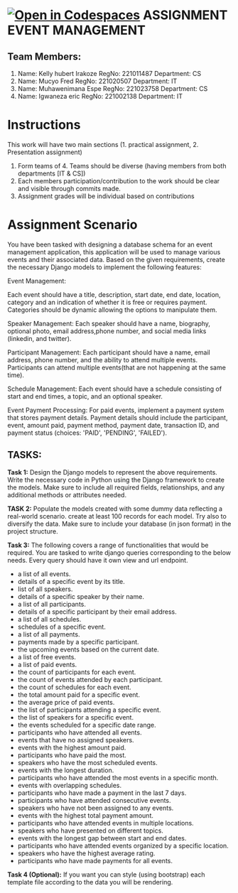 [![Open in Codespaces](https://classroom.github.com/assets/launch-codespace-7f7980b617ed060a017424585567c406b6ee15c891e84e1186181d67ecf80aa0.svg)](https://classroom.github.com/open-in-codespaces?assignment_repo_id=11405344)
ASSIGNMENT EVENT MANAGEMENT
===========================
Team Members:
--------------
1. Name: Kelly hubert Irakoze    RegNo: 221011487         Department: CS
2. Name: Mucyo Fred              RegNo: 221020507         Department: IT
3. Name: Muhawenimana Espe       RegNo: 221023758         Department: CS
4. Name: Igwaneza eric           RegNo: 221002138         Department: IT


Instructions
============
This work will have two main sections (1. practical assignment, 2. Presentation assignment)
1. Form teams of 4. Teams should be diverse (having members from both departments [IT & CS])
2. Each members participation/contribution to the work should be clear and visible through commits made.
3. Assignment grades will be individual based on contributions


Assignment Scenario
===================

You have been tasked with designing a database schema for an event management application, this application will be used to manage various events and their associated data. Based on the given requirements, create the necessary Django models to implement the following features:

Event Management:

Each event should have a title, description, start date, end date, location, category and an indication of whether it is free or requires payment. Categories should be dynamic allowing the options to manipulate them.

Speaker Management:
Each speaker should have a name, biography, optional photo, email address,phone number, and social media links (linkedin, and twitter).

Participant Management:
Each participant should have a name, email address, phone number, and the ability to attend multiple events.
Participants can attend multiple events(that are not happening at the same time).

Schedule Management:
Each event should have a schedule consisting of start and end times, a topic, and an optional speaker.

Event Payment Processing:
For paid events, implement a payment system that stores payment details.
Payment details should include the participant, event, amount paid, payment method, payment date, transaction ID, and payment status (choices: 'PAID', 'PENDING', 'FAILED').

TASKS:
------

**Task 1:**
Design the Django models to represent the above requirements. Write the necessary code in Python using the Django framework to create the models. Make sure to include all required fields, relationships, and any additional methods or attributes needed.

**TASK 2:**
Populate the models created with some dummy data reflecting a real-world scenario. create at least 100 records for each model.
Try also to diversify the data. Make sure to include your database (in json format) in the project structure.

**Task 3:**
The following covers a range of functionalities that would be required. You are tasked to write django queries corresponding to the below needs. Every query should have it own view and url endpoint. 

- a list of all events.
- details of a specific event by its title.
- list of all speakers.
- details of a specific speaker by their name.
- a list of all participants.
- details of a specific participant by their email address.
- a list of all schedules.
- schedules of a specific event.
- a list of all payments.
- payments made by a specific participant.
- the upcoming events based on the current date.
- a list of free events.
- a list of paid events.
- the count of participants for each event.
- the count of events attended by each participant.
- the count of schedules for each event.
- the total amount paid for a specific event.
- the average price of paid events.
- the list of participants attending a specific event.
- the list of speakers for a specific event.
- the events scheduled for a specific date range.
- participants who have attended all events.
- events that have no assigned speakers.
- events with the highest amount paid.
- participants who have paid the most.
- speakers who have the most scheduled events.
- events with the longest duration.
- participants who have attended the most events in a specific month.
- events with overlapping schedules.
- participants who have made a payment in the last 7 days.
- participants who have attended consecutive events.
- speakers who have not been assigned to any events.
- events with the highest total payment amount.
- participants who have attended events in multiple locations.
- speakers who have presented on different topics.
- events with the longest gap between start and end dates.
- participants who have attended events organized by a specific location.
- speakers who have the highest average rating.
- participants who have made payments for all events.

**Task 4 (Optional):**
If you want you can style (using bootstrap) each template file according to the data you will be rendering.
